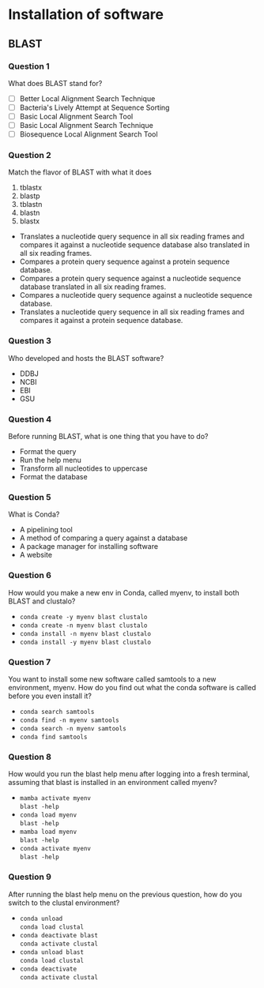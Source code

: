 # Installation of software

## BLAST

### Question 1

What does BLAST stand for?

- [ ] Better Local Alignment Search Technique
- [ ] Bacteria's Lively Attempt at Sequence Sorting
- [ ] Basic Local Alignment Search Tool
- [ ] Basic Local Alignment Search Technique
- [ ] Biosequence Local Alignment Search Tool

### Question 2

Match the flavor of BLAST with what it does

1. tblastx
2. blastp
3. tblastn
4. blastn
5. blastx

- Translates a nucleotide query sequence in all six reading frames and compares it against a nucleotide sequence database also translated in all six reading frames.
- Compares a protein query sequence against a protein sequence database.
- Compares a protein query sequence against a nucleotide sequence database translated in all six reading frames.
- Compares a nucleotide query sequence against a nucleotide sequence database.
- Translates a nucleotide query sequence in all six reading frames and compares it against a protein sequence database.

### Question 3

Who developed and hosts the BLAST software?

* DDBJ
* NCBI
* EBI
* GSU

### Question 4

Before running BLAST, what is one thing that you have to do?

* Format the query
* Run the help menu
* Transform all nucleotides to uppercase
* Format the database

### Question 5

What is Conda?

* A pipelining tool
* A method of comparing a query against a database
* A package manager for installing software
* A website

### Question 6

How would you make a new env in Conda, called myenv, to install both BLAST and clustalo?

* `conda create -y myenv blast clustalo`
* `conda create -n myenv blast clustalo`
* `conda install -n myenv blast clustalo`
* `conda install -y myenv blast clustalo`

### Question 7

You want to install some new software called samtools to a new environment, myenv. How do you find out what the conda software is called before you even install it?
	
* `conda search samtools`
* `conda find -n myenv samtools`
* `conda search -n myenv samtools`
* `conda find samtools`

### Question 8

How would you run the blast help menu after logging into a fresh terminal, assuming that blast is installed in an environment called myenv?

* `mamba activate myenv`  
`blast -help`
* `conda load myenv`  
`blast -help`
* `mamba load myenv`  
`blast -help`
* `conda activate myenv`  
`blast -help`

### Question 9

After running the blast help menu on the previous question, how do you switch to the clustal environment?

* `conda unload`  
`conda load clustal`
* `conda deactivate blast`  
`conda activate clustal`
* `conda unload blast`  
`conda load clustal`
* `conda deactivate `  
`conda activate clustal`
